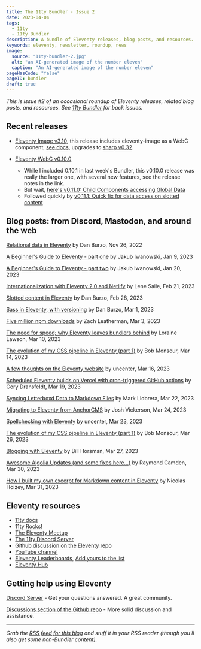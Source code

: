 ```yaml
---
title: The 11ty Bundler - Issue 2
date: 2023-04-04
tags:
  - 11ty
  - 11ty Bundler
description: A bundle of Eleventy releases, blog posts, and resources.
keywords: eleventy, newsletter, roundup, news
image:
  source: "11ty-bundler-2.jpg"
  alt: "an AI-generated image of the number eleven"
  caption: "An AI-generated image of the number eleven"
pageHasCode: "false"
pageID: bundler
draft: true
---
```


_This is issue #2 of an occasional roundup of Eleventy releases, related blog posts, and resources. See [11ty Bundler](/tags/11ty-bundler/) for back issues._

## Recent releases

- [Eleventy Image v3.10](https://github.com/11ty/eleventy-img/releases/tag/v3.1.0), this release includes eleventy-image as a WebC component, [see docs](https://www.11ty.dev/docs/plugins/image/#webc), upgrades to [sharp v0.32](https://sharp.pixelplumbing.com/changelog#v032---flow).

- [Eleventy WebC v0.10.0](https://github.com/11ty/eleventy-plugin-webc/releases/tag/v0.10.0)
  - While I included 0.10.1 in last week's Bundler, this v0.10.0 release was really the larger one, with several new features, see the release notes in the link.
  - But wait, [here's v0.11.0: Child Components accessing Global Data](https://github.com/11ty/webc/releases/tag/v0.11.0)
  - Followed quickly by [v0.11.1: Quick fix for data access on slotted content](https://github.com/11ty/webc/releases/tag/v0.11.1)

## Blog posts: from Discord, Mastodon, and around the web

[Relational data in Eleventy](https://danburzo.ro/eleventy-relational-data/) by Dan Burzo, Nov 26, 2022

[A Beginner's Guide to Eleventy - part one](https://jakubiwanowski.dev/garden/programming/eleventy-guide-part-one/) by Jakub Iwanowski, Jan 9, 2023

[A Beginner's Guide to Eleventy - part two](https://jakubiwanowski.dev/garden/programming/eleventy-guide-part-two/) by Jakub Iwanowski, Jan 20, 2023

[Internationalization with Eleventy 2.0 and Netlify](https://www.lenesaile.com/en/blog/internationalization-with-eleventy-20-and-netlify/) by Lene Saile, Feb 21, 2023

[Slotted content in Eleventy](https://danburzo.ro/eleventy-slotted-content/) by Dan Burzo, Feb 28, 2023

[Sass in Eleventy, with versioning](https://danburzo.ro/eleventy-sass/) by Dan Burzo, Mar 1, 2023

[Five million npm downloads](https://www.11ty.dev/blog/five-million/) by Zach Leatherman, Mar 3, 2023

[The need for speed; why Eleventy leaves bundlers behind](https://thenewstack.io/the-need-for-speed-why-eleventy-leaves-bundlers-behind/) by Loraine Lawson, Mar 10, 2023

[The evolution of my CSS pipeline in Eleventy (part 1)](http://localhost:8081/posts/the-evolution-of-my-CSS-pipeline-in-eleventy-part-1/) by Bob Monsour, Mar 14, 2023

[A few thoughts on the Eleventy website](https://www.uncenter.org/posts/thoughts-on-eleventy/) by uncenter, Mar 16, 2023

[Scheduled Eleventy builds on Vercel with cron-triggered GitHub actions](https://coryd.dev/posts/2023/scheduled-eleventy-builds-cron-github-actions/) by Cory Dransfeldt, Mar 19, 2023

[Syncing Letterboxd Data to Markdown Files](https://www.markllobrera.com/posts/letterboxd-to-markdown/) by Mark Llobrera, Mar 22, 2023

[Migrating to Eleventy from AnchorCMS](https://www.joshvickerson.com/posts/migrating-to-eleventy-from-anchorcms/) by Josh Vickerson, Mar 24, 2023

[Spellchecking with Eleventy](https://www.uncenter.org/posts/spellchecking-with-eleventy/) by uncenter, Mar 23, 2023

[The evolution of my CSS pipeline in Eleventy (part 1)](http://localhost:8081/posts/the-evolution-of-my-CSS-pipeline-in-eleventy-part-1/) by Bob Monsour, Mar 26, 2023

[Blogging with Eleventy](https://logicalcobwebs.com/blog/blogging-with-eleventy/) by Bill Horsman, Mar 27, 2023

[Awesome Algolia Updates (and some fixes here...)](https://www.raymondcamden.com/2023/03/30/awesome-algolia-updates-and-some-fixes-here) by Raymond Camden, Mar 30, 2023

[How I built my own excerpt for Markdown content in Eleventy](https://nicolas-hoizey.com/articles/2023/03/31/how-i-built-my-own-excerpt-for-markdown-content-in-eleventy/) by Nicolas Hoizey, Mar 31, 2023

## Eleventy resources

- [11ty docs](https://www.11ty.dev/docs/)
- [11ty Rocks!](https://11ty.rocks/)
- [The Eleventy Meetup](https://11tymeetup.dev/)
- [The 11ty Discord Server](https://www.11ty.dev/blog/discord/)
- [Github discussion on the Eleventy repo](https://github.com/11ty/eleventy/discussions)
- [YouTube channel](https://www.youtube.com/@EleventyVideo)
- [Eleventy Leaderboards](https://www.11ty.dev/speedlify/), [Add yours to the list](https://github.com/11ty/11ty-community/issues/new/choose)
- [Eleventy Hub](https://11tyhub.dev/)

## Getting help using Eleventy

[Discord Server](https://www.11ty.dev/blog/discord/) - Get your questions answered. A great community.

[Discussions section of the Github repo](https://github.com/11ty/eleventy/discussions) - More solid discussion and assistance.

---

_Grab the [RSS feed for this blog](https://www.bobmonsour.com/feed.xml) and stuff it in your RSS reader (though you'll also get some non-Bundler content)._
